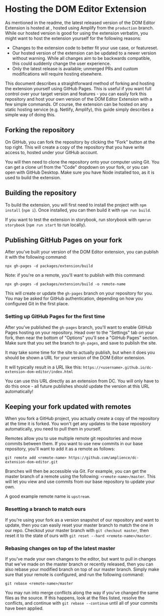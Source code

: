 # Hosting the DOM Editor Extension

As mentioned in the readme, the latest released version of the DOM Editor Extension is hosted at [](https://dom-editor.extensions.content.amplience.net), hosted using Amplify from the `production` branch. While our hosted version is good for using the extension verbatim, you might want to host the extension yourself for the following reasons:

- Changes to the extension code to better fit your use case, or featureset.
- Our hosted version of the extension can be updated to a newer version without warning. While all changes aim to be backwards compatible, this could suddenly change the user experience.
- Only the latest release is available; unmerged PRs and custom modifications will require hosting elsewhere.

This document describes a straightforward method of forking and hosting the extension yourself using GitHub Pages. This is useful if you want full control over your target version and features - you can easily fork this repository and host your own version of the DOM Editor Extension with a few simple commands. Of course, the extension can be hosted on any static hosting service (e.g. Netlify, Amplify), this guide simply describes a simple way of doing this.

## Forking the repository

On GitHub, you can fork the repository by clicking the "Fork" button at the top right. This will create a copy of the repository that you have write access to, hosted under your GitHub account.

You will then need to clone the repository onto your computer using Git. You can get a clone url from the "Code" dropdown on your fork, or you can open with GitHub Desktop. Make sure you have Node installed too, as it is used to build the extension.

## Building the repository

To build the extension, you will first need to install the project with `npm install` (`npm i`). Once installed, you can then build it with `npm run build`.

If you want to test the extension in storybook, run storybook with `npmrun storybook` (`npm run start` to run locally).

## Publishing GitHub Pages on your fork

After you've built your version of the DOM Editor extension, you can publish it with the following command:

`npx gh-pages -d packages/extension/build`

Note: if you're on a remote, you'll want to publish with this command:

`npx gh-pages -d packages/extension/build -o remote-name`

This will create or update the `gh-pages` branch on your repository for you. You may be asked for GitHub authentication, depending on how you configured Git in the first place.

### Setting up GitHub Pages for the first time
After you've published the `gh-pages` branch, you'll want to enable GitHub Pages hosting on your repository. Head over to the "Settings" tab on your fork, then near the bottom of "Options" you'll see a "GitHub Pages" section. Make sure that you set the branch to `gh-pages`, and save to publish the site. 

It may take some time for the site to actually publish, but when it does you should be shown a URL for your version of the DOM Editor extension.

It will typically result in a URL like this: `https://<username>.github.io/dc-extension-dom-editor/index.html`

You can use this URL directly as an extension from DC. You will only have to do this once - all future publishes should update the version at this URL automatically!

## Keeping your fork updated with remotes

When you fork a GitHub project, you actually create a copy of the repository at the time it is forked. You won't get any updates to the base repository automatically, you need to pull them in yourself.

Remotes allow you to use multiple remote git repositories and move commits between them. If you want to use new commits in our base repository, you'll want to add it as a remote as follows:

`git remote add <remote-name> https://github.com/amplience/dc-extension-dom-editor.git`

Branches will then be accessible via Git. For example, you can get the master branch of a remote using the following: `<remote-name>/master`. This will let you view and use commits from our base repository to update your own.

A good example remote name is `upstream`.

### Resetting a branch to match ours

If you're using your fork as a version snapshot of our repository and want to update, then you can easily reset your master branch to match the one in our repo. Checkout _your_ master branch with `git checkout master`, then reset it to the state of ours with `git reset --hard <remote-name>/master`.

### Rebasing changes on top of the latest master

If you've made your own changes to the editor, but want to pull in changes that we've made on the master branch or recently released, then you can also rebase your modified branch on top of our master branch. Simply make sure that your remote is configured, and run the following command:

`git rebase <remote-name>/master`

You may run into merge conflicts along the way if you've changed the same files as the source. If this happens, look at the files listed, resolve the conflicts, and continue with `git rebase --continue` until all of your commits have been applied.